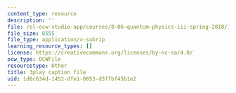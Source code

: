 ```yaml
---
content_type: resource
description: ''
file: /ol-ocw-studio-app/courses/8-06-quantum-physics-iii-spring-2018/1d6c634d1452dfe10853d3ffbf45b1e2_Uux0VkKaoxY.srt
file_size: 8555
file_type: application/x-subrip
learning_resource_types: []
license: https://creativecommons.org/licenses/by-nc-sa/4.0/
ocw_type: OCWFile
resourcetype: Other
title: 3play caption file
uid: 1d6c634d-1452-dfe1-0853-d3ffbf45b1e2
---
```

